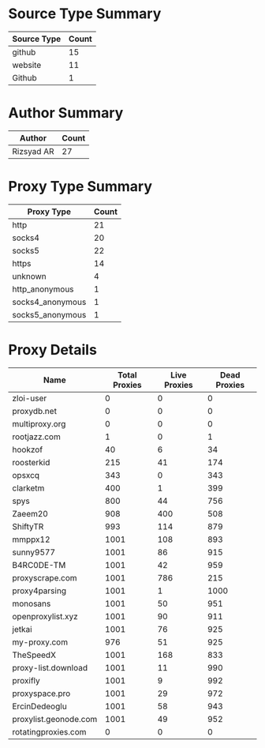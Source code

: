 # Source Type Summary

| Source Type | Count |
|-------------|-------|
| github | 15 |
| website | 11 |
| Github | 1 |


# Author Summary

| Author | Count |
|--------|-------|
| Rizsyad AR | 27 |


# Proxy Type Summary

| Proxy Type | Count |
|------------|-------|
| http | 21 |
| socks4 | 20 |
| socks5 | 22 |
| https | 14 |
| unknown | 4 |
| http_anonymous | 1 |
| socks4_anonymous | 1 |
| socks5_anonymous | 1 |


# Proxy Details

| Name | Total Proxies | Live Proxies | Dead Proxies |
|------|---------------|--------------|---------------|
| zloi-user | 0 | 0 | 0 |
| proxydb.net | 0 | 0 | 0 |
| multiproxy.org | 0 | 0 | 0 |
| rootjazz.com | 1 | 0 | 1 |
| hookzof | 40 | 6 | 34 |
| roosterkid | 215 | 41 | 174 |
| opsxcq | 343 | 0 | 343 |
| clarketm | 400 | 1 | 399 |
| spys | 800 | 44 | 756 |
| Zaeem20 | 908 | 400 | 508 |
| ShiftyTR | 993 | 114 | 879 |
| mmppx12 | 1001 | 108 | 893 |
| sunny9577 | 1001 | 86 | 915 |
| B4RC0DE-TM | 1001 | 42 | 959 |
| proxyscrape.com | 1001 | 786 | 215 |
| proxy4parsing | 1001 | 1 | 1000 |
| monosans | 1001 | 50 | 951 |
| openproxylist.xyz | 1001 | 90 | 911 |
| jetkai | 1001 | 76 | 925 |
| my-proxy.com | 976 | 51 | 925 |
| TheSpeedX | 1001 | 168 | 833 |
| proxy-list.download | 1001 | 11 | 990 |
| proxifly | 1001 | 9 | 992 |
| proxyspace.pro | 1001 | 29 | 972 |
| ErcinDedeoglu | 1001 | 58 | 943 |
| proxylist.geonode.com | 1001 | 49 | 952 |
| rotatingproxies.com | 0 | 0 | 0 |
